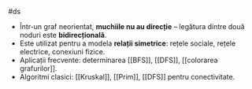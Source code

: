 #ds
- Într-un graf neorientat, **muchiile nu au direcție** – legătura dintre două noduri este **bidirecțională**.
- Este utilizat pentru a modela **relații simetrice**: rețele sociale, rețele electrice, conexiuni fizice.
- Aplicații frecvente: determinarea  [[BFS]], [[DFS]], [[colorarea grafurilor]].
- Algoritmi clasici: [[Kruskal]], [[Prim]], [[DFS]] pentru conectivitate.
